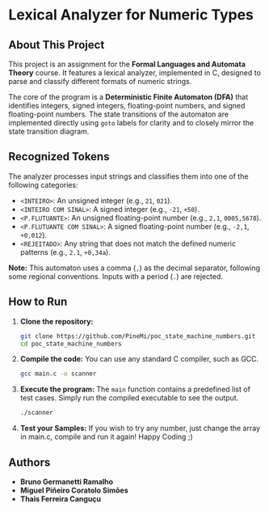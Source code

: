 # Lexical Analyzer for Numeric Types

## About This Project

This project is an assignment for the **Formal Languages and Automata Theory** course. It features a lexical analyzer, implemented in C, designed to parse and classify different formats of numeric strings.

The core of the program is a **Deterministic Finite Automaton (DFA)** that identifies integers, signed integers, floating-point numbers, and signed floating-point numbers. The state transitions of the automaton are implemented directly using `goto` labels for clarity and to closely mirror the state transition diagram.

## Recognized Tokens

The analyzer processes input strings and classifies them into one of the following categories:

  * `<INTEIRO>`: An unsigned integer (e.g., `21`, `021`).
  * `<INTEIRO COM SINAL>`: A signed integer (e.g., `-21`, `+50`).
  * `<P.FLUTUANTE>`: An unsigned floating-point number (e.g., `2,1`, `0005,5678`).
  * `<P.FLUTUANTE COM SINAL>`: A signed floating-point number (e.g., `-2,1`, `+0,012`).
  * `<REJEITADO>`: Any string that does not match the defined numeric patterns (e.g., `2.1`, `+0,34a`).

**Note:** This automaton uses a comma (`,`) as the decimal separator, following some regional conventions. Inputs with a period (`.`) are rejected.

## How to Run

1.  **Clone the repository:**

    ```bash
    git clone https://github.com/PineMi/poc_state_machine_numbers.git
    cd poc_state_machine_numbers
    ```

2.  **Compile the code:**
    You can use any standard C compiler, such as GCC.

    ```bash
    gcc main.c -o scanner
    ```

3.  **Execute the program:**
    The `main` function contains a predefined list of test cases. Simply run the compiled executable to see the output.

    ```bash
    ./scanner
    ```
4. **Test your Samples:**
   If you wish to try any number, just change the array in main.c, compile and run it again!
   Happy Coding ;)
   
## Authors

  * **Bruno Germanetti Ramalho**
  * **Miguel Piñeiro Coratolo Simões**
  * **Thais Ferreira Canguçu**
